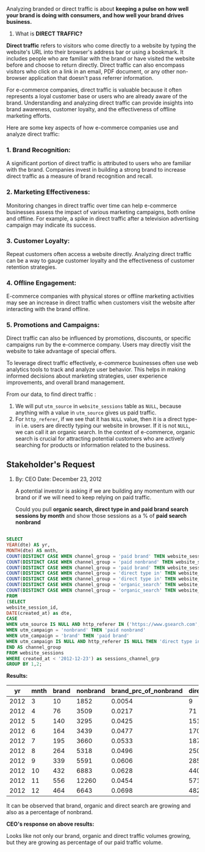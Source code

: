 
Analyzing branded or direct traffic is about **keeping a pulse on how well your brand is doing with consumers, and how well your brand drives business.**

1. What is **DIRECT TRAFFIC?**

**Direct traffic** refers to visitors who come directly to a website by typing the website's URL into their browser's address bar or using a bookmark. It includes people who are familiar with the brand or have visited the website before and choose to return directly. Direct traffic can also encompass visitors who click on a link in an email, PDF document, or any other non-browser application that doesn't pass referrer information.

For e-commerce companies, direct traffic is valuable because it often represents a loyal customer base or users who are already aware of the brand. Understanding and analyzing direct traffic can provide insights into brand awareness, customer loyalty, and the effectiveness of offline marketing efforts.

Here are some key aspects of how e-commerce companies use and analyze direct traffic:

### 1. Brand Recognition: 
A significant portion of direct traffic is attributed to users who are familiar with the brand. Companies invest in building a strong brand to increase direct traffic as a measure of brand recognition and recall.

### 2. Marketing Effectiveness: 
Monitoring changes in direct traffic over time can help e-commerce businesses assess the impact of various marketing campaigns, both online and offline. For example, a spike in direct traffic after a television advertising campaign may indicate its success.

### 3. Customer Loyalty: 
Repeat customers often access a website directly. Analyzing direct traffic can be a way to gauge customer loyalty and the effectiveness of customer retention strategies.

### 4. Offline Engagement: 
E-commerce companies with physical stores or offline marketing activities may see an increase in direct traffic when customers visit the website after interacting with the brand offline.

### 5. Promotions and Campaigns: 
Direct traffic can also be influenced by promotions, discounts, or specific campaigns run by the e-commerce company. Users may directly visit the website to take advantage of special offers.

To leverage direct traffic effectively, e-commerce businesses often use web analytics tools to track and analyze user behavior. This helps in making informed decisions about marketing strategies, user experience improvements, and overall brand management.

From our data, to find direct traffic :

1. We will put `utm_source` in `website_sessions` table as `NULL`, because anything with a value in `utm_source` gives us paid traffic.
2. For `http_referer`, if we see that it has `NULL` value, then it is a direct type-in i.e. users are directly typing our website in browser. If it is not `NULL`, we can call it an organic search. In the context of e-commerce, organic search is crucial for attracting potential customers who are actively searching for products or information related to the business.

## Stakeholder's Request

1. By: CEO
   Date: December 23, 2012

   A potential investor is asking if we are building any momentum with our brand or if we will need to keep relying on paid traffic.

   Could you pull **organic search, direct type in and paid brand search sessions by month** and show those sessions as a % of **paid search nonbrand**

```sql
   
SELECT 
YEAR(dte) AS yr,
MONTH(dte) AS mnth,
COUNT(DISTINCT CASE WHEN channel_group = 'paid brand' THEN website_session_id ELSE NULL END) AS brand,
COUNT(DISTINCT CASE WHEN channel_group = 'paid nonbrand' THEN website_session_id ELSE NULL END) AS nonbrand,
COUNT(DISTINCT CASE WHEN channel_group = 'paid brand' THEN website_session_id ELSE NULL END)/COUNT(DISTINCT CASE WHEN channel_group = 'paid nonbrand' THEN website_session_id ELSE NULL END) AS brand_prc_of_nonbrand,
COUNT(DISTINCT CASE WHEN channel_group = 'direct type in' THEN website_session_id ELSE NULL END) AS direct,
COUNT(DISTINCT CASE WHEN channel_group = 'direct type in' THEN website_session_id ELSE NULL END)/COUNT(DISTINCT CASE WHEN channel_group = 'paid nonbrand' THEN website_session_id ELSE NULL END) AS direct_perc_of_nonbrand,
COUNT(DISTINCT CASE WHEN channel_group = 'organic_search' THEN website_session_id ELSE NULL END) AS organic,
COUNT(DISTINCT CASE WHEN channel_group = 'organic_search' THEN website_session_id ELSE NULL END)/COUNT(DISTINCT CASE WHEN channel_group = 'paid nonbrand' THEN website_session_id ELSE NULL END) AS organic_perc_of_nonbrand
FROM
(SELECT
website_session_id,
DATE(created_at) as dte,
CASE 
WHEN utm_source IS NULL AND http_referer IN ('https://www.gsearch.com','https://www.bsearch.com') THEN 'organic_search'
WHEN utm_campaign = 'nonbrand' THEN 'paid nonbrand'
WHEN utm_campaign = 'brand' THEN 'paid brand'
WHEN utm_campaign IS NULL AND http_referer IS NULL THEN 'direct type in'
END AS channel_group
FROM website_sessions
WHERE created_at < '2012-12-23') as sessions_channel_grp
GROUP BY 1,2;

```

**Results:**

| yr   | mnth | brand | nonbrand | brand_prc_of_nonbrand | direct | direct_perc_of_nonbrand | organic | organic_perc_of_nonbrand |
|------|------|-------|----------|-----------------------|--------|--------------------------|---------|---------------------------|
| 2012 | 3    | 10    | 1852     | 0.0054                | 9      | 0.0049                   | 8       | 0.0043                    |
| 2012 | 4    | 76    | 3509     | 0.0217                | 71     | 0.0202                   | 78      | 0.0222                    |
| 2012 | 5    | 140   | 3295     | 0.0425                | 151    | 0.0458                   | 150     | 0.0455                    |
| 2012 | 6    | 164   | 3439     | 0.0477                | 170    | 0.0494                   | 190     | 0.0552                    |
| 2012 | 7    | 195   | 3660     | 0.0533                | 187    | 0.0511                   | 207     | 0.0566                    |
| 2012 | 8    | 264   | 5318     | 0.0496                | 250    | 0.0470                   | 265     | 0.0498                    |
| 2012 | 9    | 339   | 5591     | 0.0606                | 285    | 0.0510                   | 331     | 0.0592                    |
| 2012 | 10   | 432   | 6883     | 0.0628                | 440    | 0.0639                   | 428     | 0.0622                    |
| 2012 | 11   | 556   | 12260    | 0.0454                | 571    | 0.0466                   | 624     | 0.0509                    |
| 2012 | 12   | 464   | 6643     | 0.0698                | 482    | 0.0726                   | 492     | 0.0741                    |

It can be observed that brand, organic and direct search are growing and also as a percentage of nonbrand.

**CEO's response on above results:**

Looks like not only our brand, organic and direct traffic volumes growing, but they are growing as percentage of our paid traffic volume.


   
